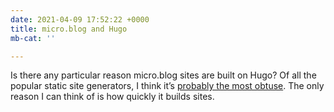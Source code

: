 ```yaml
---
date: 2021-04-09 17:52:22 +0000
title: micro.blog and Hugo
mb-cat: ''

---
```

Is there any particular reason micro.blog sites are built on Hugo? Of all the popular static site generators, I think it’s [probably the most obtuse](https://fvsch.com/static-site-generators). The only reason I can think of is how quickly it builds sites.